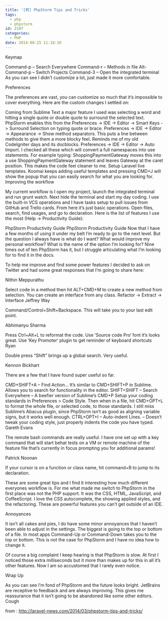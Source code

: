 ```yaml
---
title: '[转] PhpStorm Tips and Tricks'
tags:
  - php
  - phpstorm
id: 2187
categories:
  - PHP
date: 2014-08-25 11:18:10
---
```


Keymap

Command-p – Search Everywhere
Command-r – Methods in file
Alt-Command-p – Switch Projects
Command-3 – Open the integrated terminal
As you can see I didn’t customize a lot, just made it more comfortable.

Preferences


The preferences are vast, you can customize so much that it’s impossible to cover everything. Here are the custom changes I settled on:

Coming from Sublime Text a major feature I used was selecting a word and hitting a single quote or double quote to surround the selected text. PhpStorm enables this from the Preferences -> IDE -> Editor -> Smart Keys -> Surround Selection on typing quote or brace.
Preferences -> IDE -> Editor -> Appearance -> Show method separators. This puts a line between methods to give them a more blocky feel. Reminds me of my old CodeIgniter days and its docblocks.
Preferences -> IDE -> Editor -> Auto Import. I checked all these which will convert a full namespaces into use statements. For example typing: ShoppingPaymentGateway moves this into a use ShoppingPaymentGateway statement and leaves Gateway at the caret position. This makes the code feel cleaner to me.
Setup Laravel live templates. Koomai keeps adding useful templates and pressing CMD+J will show the popup that you can easily search for what you are looking for.
Improving the workflow

My current workflow is I open my project, launch the integrated terminal and run grunt watch. Next hide the terminal and start my day coding. I use the built-in VCS operations and I have tasks setup to pull issues from GitHub and Trello cards. From here it’s just basic operations. Open files, search, find usages, and go to declaration. Here is the list of features I use the most (Help -> Productivity Guide):

PhpStorm Productivity Guide
PhpStorm Productivity Guide
Now that I have a few months of using it under my belt I’m ready to go to the next level. But the question I always have is what do I want? What would improve my personal workflow? What is the name of the option I’m looking for? Nine times out of ten PhpStorm has it, but I struggle articulating what I’m looking for to find it in the docs.

To help me improve and find some power features I decided to ask on Twitter and had some great responses that I’m going to share here:

Nithin Meppurathu

Select code in a method then hit ALT+CMD+M to create a new method from selection.
You can create an interface from any class. Refactor -> Extract -> Interface
Jeffrey Way

Command/Control+Shift+Backspace. This will take you to your last edit point.

Abhimanyu Sharma

Press Ctrl+Alt+L to reformat the code.
Use ‘Source code Pro‘ font it’s looks great.
Use ‘Key Promoter‘ plugin to get reminder of keyboard shortcuts
Ryan

Double press “Shift” brings up a global search. Very useful.

Kennon Bickhart

There are a few that I have found super useful so far.

CMD+SHIFT+A – Find Action… It’s similar to CMD+SHIFT+P in Sublime. Allows you to search for functionality in the editor.
SHIFT+SHIFT – Search Everywhere – A beefier version of Sublime’s CMD+P
Setup your coding standards in Preferences > Code Style. Then when in a file, hit CMD+OPT+L to format the whole file, or selected code, to those standards. I still miss Sublime’s Abacus plugin, since PhpStorm isn’t as good as aligning variable signs, but it works well enough.
CTRL+OPT+I – Auto-indent Lines. – Doesn’t tweak your coding style, just properly indents the code you have typed.
Gareth Evans

The remote bash commands are really useful. I have one set up with a key command that will start behat tests on a VM or remote machine of the feature file that’s currently in focus prompting you for additional params!

Patrick Noonan

If your cursor is on a function or class name, hit command+B to jump to its declaration.

These are some great tips and I find it interesting how much different everyones workflow is. For me what made me switch to PhpStorm in the first place was not the PHP support. It was the CSS, HTML, JavaScript, and CoffeeScript. I love the CSS autocomplete, the showing applied styles, and the refactoring. These are powerful features you can’t get outside of an IDE.

Annoyances

It isn’t all cakes and pies, I do have some minor annoyances that I haven’t been able to adjust in the settings. The biggest is going to the top or bottom of a file. In most apps Command-Up or Command-Down takes you to the top or bottom. This is not the case for PhpStorm and I have no idea how to change it.

Of course a big complaint I keep hearing is that PhpStorm is slow. At first I noticed those extra milliseconds but it more than makes up for this in all it’s other features. Now I am so accustomed that I rarely even notice.

Wrap Up

As you can see I’m fond of PhpStorm and the future looks bright. JetBrains are receptive to feedback and are always improving. This gives me reassurance that it isn’t going to be abandoned like some other editors. Cough

from : http://laravel-news.com/2014/03/phpstorm-tips-and-tricks/